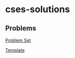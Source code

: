 # cses-solutions

## Problems
[Problem Set](https://cses.fi/problemset/list/)

[Template](./template.py)
